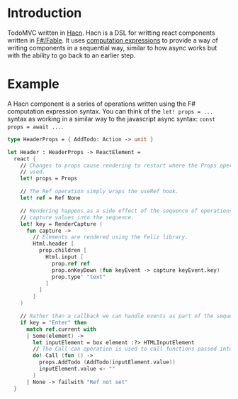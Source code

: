 # Introduction

TodoMVC written in [Hacn](https://github.com/pj/hacn). Hacn is a DSL for writting react components written in [F#/Fable](https://fable.io). It uses [computation expressions](https://fsharpforfunandprofit.com/series/computation-expressions.html) to provide a way of writing components in a sequential way, similar to how async works but with the ability to go back to an earlier step.

# Example

A Hacn component is a series of operations written using the F# computation expression syntax. You can think of the `let! props = ...` syntax as working in a similar way to the javascript async syntax: `const props = await ...`.

```fsharp
type HeaderProps = { AddTodo: Action -> unit }

let Header : HeaderProps -> ReactElement = 
  react {
    // Changes to props cause rendering to restart where the Props operation is
    // used.
    let! props = Props

    // The Ref operation simply wraps the useRef hook.
    let! ref = Ref None

    // Rendering happens as a side effect of the sequence of operations and can
    // capture values into the sequence.
    let! key = RenderCapture (
      fun capture ->
        // Elements are rendered using the Feliz library.
        Html.header [
          prop.children [
            Html.input [
              prop.ref ref
              prop.onKeyDown (fun keyEvent -> capture keyEvent.key)
              prop.type' "text"
            ]
          ]
        ]
    )

    // Rather than a callback we can handle events as part of the sequence of operations and then return another operation or render something different.
    if key = "Enter" then
      match ref.current with
      | Some(element) -> 
        let inputElement = box element :?> HTMLInputElement
        // The Call can operation is used to call functions passed into props.
        do! Call (fun () -> 
          props.AddTodo (AddTodo(inputElement.value))
          inputElement.value <- ""
        )
      | None -> failwith "Ref not set"
  }
```